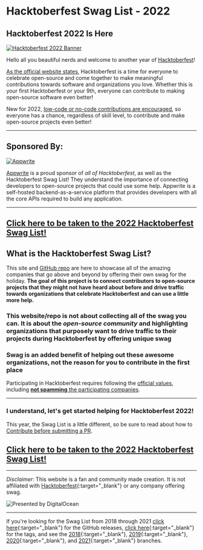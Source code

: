 # Hacktoberfest Swag List - 2022

## Hacktoberfest 2022 Is Here

[![Hacktoberfest 2022 Banner](img/Hfest-Logo-2-Color-Manga.png)](list.md)

Hello all you beautiful nerds and welcome to another year of [Hacktoberfest](https://hacktoberfest.com/)!

[As the official website states](https://hacktoberfest.com/#prepare-to-hack), Hacktoberfest is a time for everyone to celebrate open-source and come together to make meaningful contributions towards software and organizations you love. Whether this is your first Hacktoberfest or your 9th, everyone can contribute to making open-source software even better!

New for 2022, [low-code or no-code contributions are encouraged](https://hacktoberfest.com/about/#low-or-non-code), so everyone has a chance, regardless of skill level, to contribute and make open-source projects even better!

---

## Sponsored By:

[![Appwrite](img/appwrite-logo-1.svg)](https://hacktoberfest.appwrite.io/?utm_source=web&utm_medium=swaglist&utm_campaign=hacktoberfest)

[Appwrite](https://hacktoberfest.appwrite.io/?utm_source=web&utm_medium=swaglist&utm_campaign=hacktoberfest) is a proud sponsor of _all of Hacktoberfest_, as well as the Hacktoberfest Swag List! They understand the importance of connecting developers to open-source projects that could use some help.
Appwrite is a self-hosted backend-as-a-service platform that provides developers with all the core APIs required to build any application.

---

## [Click here to be taken to the 2022 Hacktoberfest Swag List!](list.md)

## What is the Hacktoberfest Swag List?

This site and [GitHub repo](https://github.com/crweiner/hacktoberfest-swag-list) are here to showcase all of the amazing companies that go above and beyond by offering their own swag for the holiday. **The goal of this project is to connect contributors to open-source projects that they might not have heard about before and drive traffic towards organizations that celebrate Hacktoberfest and can use a little more help.**

### This website/repo is not about collecting all of the swag you can. It is about the _open-source community_ and highlighting organizations that purposely want to drive traffic to their projects during Hacktoberfest by offering unique swag

### Swag is an added benefit of helping out these awesome organizations, not the reason for you to contribute in the first place

Participating in Hacktoberfest requires following the [official values](https://hacktoberfest.com/participation/#values), including [**not spamming** the participating companies](https://hacktoberfest.com/participation/#spam).

---

### I understand, let's get started helping for Hacktoberfest 2022!

This year, the Swag List is a little different, so be sure to read about how to [Contribute before submitting a PR](contributing.md).

## [Click here to be taken to the 2022 Hacktoberfest Swag List!](list.md)

---

_Disclaimer_: This website is a fan and community made creation. It is not affiliated with [Hacktoberfest](https://hacktoberfest.com/){:target="\_blank"} or any company offering swag.

![Presented by DigitalOcean](img/Hfest-Badge-2-Color-Manga.svg)

---

If you're looking for the Swag List from 2018 through 2021 [click here](https://github.com/crweiner/hacktoberfest-swag-list/releases){:target="\_blank"} for the GitHub releases, [click here](https://github.com/crweiner/hacktoberfest-swag-list/tags){:target="\_blank"} for the tags, and see the [2018](https://github.com/crweiner/hacktoberfest-swag-list/tree/2018){:target="\_blank"}, [2019](https://github.com/crweiner/hacktoberfest-swag-list/tree/2019){:target="\_blank"}, [2020](https://github.com/crweiner/hacktoberfest-swag-list/tree/2020){:target="\_blank"}, and [2021](https://github.com/crweiner/hacktoberfest-swag-list/tree/2021){:target="\_blank"} branches.
